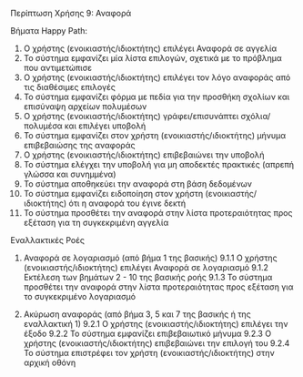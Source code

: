 Περίπτωση Χρήσης 9: Αναφορά

Βήματα Happy Path:
1.  Ο χρήστης (ενοικιαστής/ιδιοκτήτης) επιλέγει Αναφορά σε αγγελία
2.  Το σύστημα εμφανίζει μία λίστα επιλογών, σχετικά με το πρόβλημα που αντιμετώπισε
3.  Ο χρήστης (ενοικιαστής/ιδιοκτήτης) επιλέγει τον λόγο αναφοράς από τις διαθέσιμες επιλογές
4.  Το σύστημα εμφανίζει φόρμα με πεδία για την προσθήκη σχολίων και επισύναψη αρχείων πολυμέσων
5.  Ο χρήστης (ενοικιαστής/ιδιοκτήτης) γράφει/επισυνάπτει σχόλια/πολυμέσα και επιλέγει υποβολή
6.  Το σύστημα εμφανίζει στον χρήστη (ενοικιαστής/ιδιοκτήτης) μήνυμα επιβεβαιώσης της αναφοράς 
7.  Ο χρήστης (ενοικιαστής/ιδιοκτήτης) επιβεβαιώνει την υποβολή
8.  Το σύστημα ελέγχει την υποβολή για μη αποδεκτές πρακτικές (απρεπή γλώσσα και συνημμένα)
9.  Το σύστημα αποθηκεύει την αναφορά στη βάση δεδομένων
10. Το σύστημα εμφανίζει ειδοποίηση στον χρήστη (ενοικιαστής/ιδιοκτήτης) ότι η αναφορά του έγινε δεκτή 
11. Το σύστημα προσθέτει την αναφορά στην λίστα προτεραιότητας προς εξέταση για τη συγκεκριμένη αγγελία

Εναλλακτικές Ροές
1. Αναφορά σε λογαριασμό (από βήμα 1 της βασικής)
9.1.1 Ο χρήστης (ενοικιαστής/ιδιοκτήτης) επιλέγει Αναφορά σε λογαριασμό
9.1.2 Εκτέλεση των βημάτων 2 - 10 της βασικής ροής
9.1.3 Το σύστημα προσθέτει την αναφορά στην λίστα προτεραιότητας προς εξέταση για το συγκεκριμένο λογαριασμό 

2. Ακύρωση αναφοράς (από βήμα 3, 5 και 7 της βασικής ή της εναλλακτική 1)
9.2.1 Ο χρήστης (ενοικιαστής/ιδιοκτήτης) επιλέγει την έξοδο
9.2.2 Το σύστημα εμφανίζει επιβεβαιωτικό μήνυμα
9.2.3 Ο χρήστης (ενοικιαστής/ιδιοκτήτης) επιβεβαιώνει την επιλογή του
9.2.4 Το σύστημα επιστρέφει τον χρήστη (ενοικιαστής/ιδιοκτήτης) στην αρχική οθόνη
